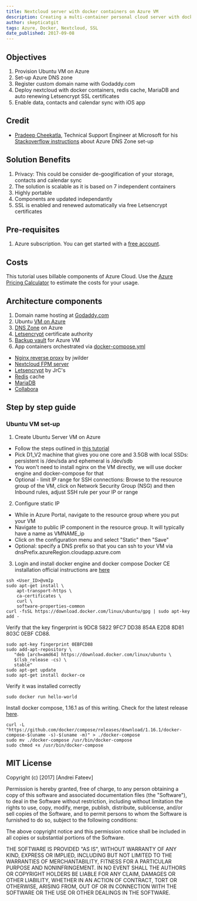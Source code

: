 ```yaml
---
title: Nextcloud server with docker containers on Azure VM 
description: Creating a multi-container personal cloud server with docker-compose 
author: skepticatgit
tags: Azure, Docker, Nextcloud, SSL
date_published: 2017-09-08
---
```

## Objectives

1. Provision Ubuntu VM on Azure
1. Set-up Azure DNS zone
1. Register custom domain name with Godaddy.com
1. Deploy nextcloud with docker containers, redis cache, MariaDB and auto renewing Letsencrypt SSL certificates
1. Enable data, contacts and calendar sync with iOS app

## Credit

- [Pradeep Cheekatla](https://stackoverflow.com/users/8188433/pradeep-cheekatla), Technical Support Engineer at Microsoft for his [Stackoverflow instructions](https://stackoverflow.com/questions/45449401/configuring-a-custom-domain-name-for-an-azure-vm-and-godaddy) about Azure DNS Zone set-up 

## Solution Benefits

1. Privacy: This could be consider de-googlification of your storage, contacts and calendar sync
1. The solution is scalable as it is based on 7 independent containers
1. Highly portable
1. Components are updated independantly
1. SSL is enabled and renewed automatically via free Letsencrypt certificates 

## Pre-requisites

1. Azure subscription. You can get started with a [free account](https://azure.microsoft.com/en-us/free).

## Costs

This tutorial uses billable components of Azure Cloud. Use the [Azure Pricing
Calculator](https://azure.microsoft.com/en-us/pricing/calculator/) to estimate the costs for your usage.

## Architecture components

1. Domain name hosting at [Godaddy.com](https://www.godaddy.com)
1. Ubuntu [VM on Azure](https://azuremarketplace.microsoft.com/en-us/marketplace/apps/Canonical.UbuntuServer?tab=PlansAndPrice)
1. [DNS Zone](https://docs.microsoft.com/en-us/azure/dns/dns-overview) on Azure
1. [Letsencrypt](https://letsencrypt.org/) certificate authority
1. [Backup vault](https://docs.microsoft.com/en-us/azure/virtual-machines/linux/tutorial-backup-vms) for Azure VM
1. App containers orchestrated via [docker-compose.yml](https://docs.docker.com/compose/)
- [Nginx reverse proxy](https://github.com/jwilder/nginx-proxy) by jwilder
- [Nextcloud FPM server](https://github.com/nextcloud/docker/tree/master/12.0/fpm)
- [Letsencrypt](https://github.com/JrCs/docker-letsencrypt-nginx-proxy-companion) by JrC's
- [Redis](https://hub.docker.com/_/redis/) cache
- [MariaDB](https://hub.docker.com/_/mariadb/)
- [Collabora](https://hub.docker.com/r/collabora/code/)

## Step by step guide
### Ubuntu VM set-up
1. Create Ubuntu Server VM on Azure
- Follow the steps outlined in [this tutorial](https://docs.microsoft.com/en-us/azure/virtual-machines/linux/quick-create-portal)
- Pick D1_V2 machine that gives you one core and 3.5GB with local SSDs: persistent is /dev/sda and ephemeral is /dev/sdb
- You won't need to install nginx on the VM directly, we will use docker engine and docker-compose for that
- Optional - limit IP range for SSH connections: Browse to the resource group of the VM, click on Network Security Group (NSG) and then Inbound rules, adjust SSH rule per your IP or range

2. Configure static IP
- While in Azure Portal, navigate to the resource group where you put your VM
- Navigate to public IP component in the resource group. It will typically have a name as VMNAME_ip
- Click on the configuration menu and select "Static" then "Save"
- Optional: specify a DNS prefix so that you can ssh to your VM via dnsPrefix.azureRegion.cloudapp.azure.com

3. Login and install docker engine and docker compose
Docker CE installation official instructions are [here](https://docs.docker.com/engine/installation/linux/docker-ce/ubuntu/)

```
ssh <User_ID>@vmIp
sudo apt-get install \
    apt-transport-https \
    ca-certificates \
    curl \
    software-properties-common
curl -fsSL https://download.docker.com/linux/ubuntu/gpg | sudo apt-key add -
```
Verify that the key fingerprint is 9DC8 5822 9FC7 DD38 854A E2D8 8D81 803C 0EBF CD88.
```
sudo apt-key fingerprint 0EBFCD88
sudo add-apt-repository \
   "deb [arch=amd64] https://download.docker.com/linux/ubuntu \
   $(lsb_release -cs) \
   stable"
sudo apt-get update
sudo apt-get install docker-ce
```
Verify it was installed correctly
```
sudo docker run hello-world
```
Install docker compose, 1.16.1 as of this writing. Check for the latest release [here](https://github.com/docker/compose/releases).
```
curl -L "https://github.com/docker/compose/releases/download/1.16.1/docker-compose-$(uname -s)-$(uname -m)" > ./docker-compose
sudo mv ./docker-compose /usr/bin/docker-compose
sudo chmod +x /usr/bin/docker-compose

```
## MIT License

Copyright (c) [2017] [Andrei Fateev]

Permission is hereby granted, free of charge, to any person obtaining a copy
of this software and associated documentation files (the "Software"), to deal
in the Software without restriction, including without limitation the rights
to use, copy, modify, merge, publish, distribute, sublicense, and/or sell
copies of the Software, and to permit persons to whom the Software is
furnished to do so, subject to the following conditions:

The above copyright notice and this permission notice shall be included in all
copies or substantial portions of the Software.

THE SOFTWARE IS PROVIDED "AS IS", WITHOUT WARRANTY OF ANY KIND, EXPRESS OR
IMPLIED, INCLUDING BUT NOT LIMITED TO THE WARRANTIES OF MERCHANTABILITY,
FITNESS FOR A PARTICULAR PURPOSE AND NONINFRINGEMENT. IN NO EVENT SHALL THE
AUTHORS OR COPYRIGHT HOLDERS BE LIABLE FOR ANY CLAIM, DAMAGES OR OTHER
LIABILITY, WHETHER IN AN ACTION OF CONTRACT, TORT OR OTHERWISE, ARISING FROM,
OUT OF OR IN CONNECTION WITH THE SOFTWARE OR THE USE OR OTHER DEALINGS IN THE
SOFTWARE.